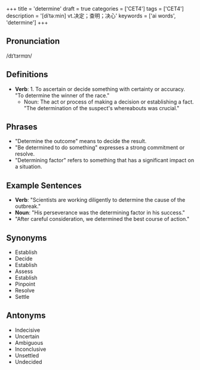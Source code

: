 +++
title = 'determine'
draft = true
categories = ['CET4']
tags = ['CET4']
description = '[diˈtəːmin] vt.决定；查明；决心'
keywords = ['ai words', 'determine']
+++

## Pronunciation
/dɪˈtɜrmɪn/

## Definitions
- **Verb**: 1. To ascertain or decide something with certainty or accuracy. "To determine the winner of the race."
   - Noun: The act or process of making a decision or establishing a fact. "The determination of the suspect's whereabouts was crucial."

## Phrases
- "Determine the outcome" means to decide the result.
- "Be determined to do something" expresses a strong commitment or resolve.
- "Determining factor" refers to something that has a significant impact on a situation.

## Example Sentences
- **Verb**: "Scientists are working diligently to determine the cause of the outbreak."
- **Noun**: "His perseverance was the determining factor in his success."
- "After careful consideration, we determined the best course of action."

## Synonyms
- Establish
- Decide
- Establish
- Assess
- Establish
- Pinpoint
- Resolve
- Settle

## Antonyms
- Indecisive
- Uncertain
- Ambiguous
- Inconclusive
- Unsettled
- Undecided
